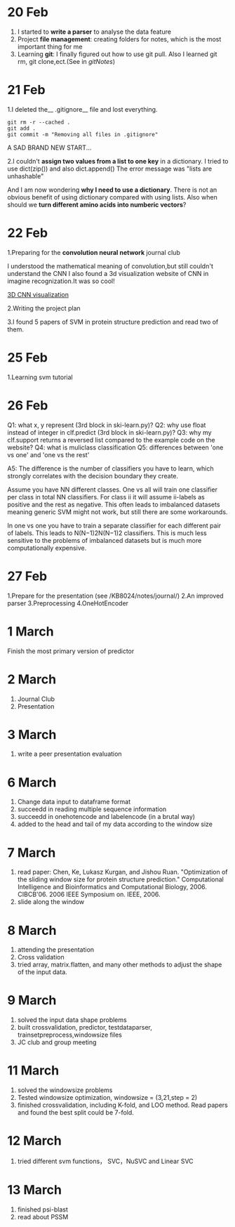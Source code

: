 # 20 Feb

1. I started to __write a parser__ to analyse the data feature
2. Project __file management__: creating folders for notes, which is the most important thing for me
3. Learning __git__: I finally figured out how to use git pull. Also I learned git rm, git clone,ect.(See in _gitNotes_)

# 21 Feb

1.I deleted the__ .gitignore__ file and lost everything.

```git
git rm -r --cached .
git add .
git commit -m "Removing all files in .gitignore"
```
A SAD BRAND NEW START...

2.I couldn't __assign two values from a list to one key__ in a dictionary.
I tried to use dict(zip()) and also dict.append() The error message was "lists are unhashable"

And I am now wondering __why I need to use a dictionary__. There is not an obvious benefit of using dictionary compared with using lists.
Also when should we __turn different amino acids into numberic vectors__? 

# 22 Feb 

1.Preparing for the __convolution neural network__ journal club

I understood the mathematical meaning of convolution,but still couldn't understand the CNN
I also found a 3d visualization website of CNN in imagine recognization.It was so cool!

[3D CNN visualization](http://scs.ryerson.ca/~aharley/vis/conv/)

2.Writing the project plan

3.I found 5 papers of SVM in protein structure prediction and read two of them.

# 25 Feb
1.Learning svm tutorial

# 26 Feb
Q1: what x, y represent (3rd block in ski-learn.py)? 
Q2: why use float instead of integer in clf.predict (3rd block in ski-learn.py)?
Q3: why my clf.support returns a reversed list compared to the example code on the website?
Q4: what is muliclass classification
Q5: differences between 'one vs one' and 'one vs the rest'

A5: The difference is the number of classifiers you have to learn, which strongly correlates with the decision boundary they create.

Assume you have NN different classes. One vs all will train one classifier per class in total NN classifiers. For class ii it will assume ii-labels as positive and the rest as negative. This often leads to imbalanced datasets meaning generic SVM might not work, but still there are some workarounds.

In one vs one you have to train a separate classifier for each different pair of labels. This leads to N(N−1)2N(N−1)2 classifiers. This is much less sensitive to the problems of imbalanced datasets but is much more computationally expensive.

# 27 Feb
1.Prepare for the presentation (see /KB8024/notes/journal/)
2.An improved parser
3.Preprocessing
4.OneHotEncoder

# 1 March
Finish the most primary version of predictor

# 2 March
1. Journal Club
2. Presentation

# 3 March
1. write a peer presentation evaluation

# 6 March
1. Change data input to dataframe format
2. succeedd in reading multiple sequence information
3. succeedd in onehotencode and labelencode (in a brutal way)
4. added to the head and tail of my data according to the window size

# 7 March
1. read paper: Chen, Ke, Lukasz Kurgan, and Jishou Ruan. "Optimization of the sliding window size for protein structure prediction." Computational Intelligence and Bioinformatics and Computational Biology, 2006. CIBCB'06. 2006 IEEE Symposium on. IEEE, 2006.
2. slide along the window
 
# 8 March
1. attending the presentation
2. Cross validation
3. tried array, matrix.flatten, and many other methods to adjust the shape of the input data.
 
# 9 March
1. solved the input data shape problems
2. built crossvalidation, predictor, testdataparser, trainsetpreprocess,windowsize files
3. JC club and group meeting

# 11 March
1. solved the windowsize problems
2. Tested windowsize optimization, windowsize = (3,21,step = 2)
3. finished crossvalidation, including K-fold, and LOO method. Read papers and found the best split could be 7-fold.

# 12 March
1. tried different svm functions， SVC，NuSVC and Linear SVC

# 13 March
1. finished psi-blast
2. read about PSSM